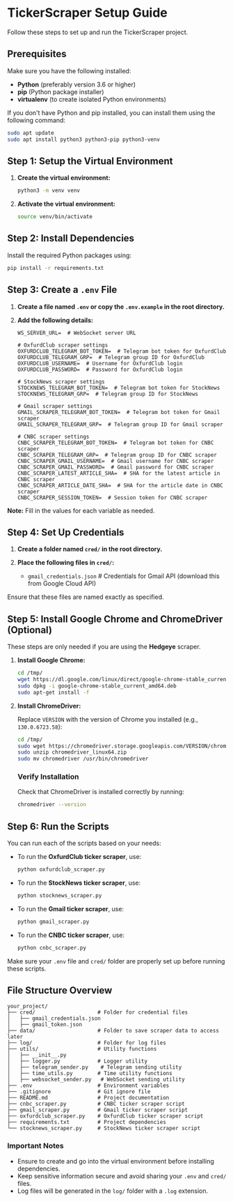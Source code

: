 # TickerScraper Setup Guide

Follow these steps to set up and run the TickerScraper project.

## Prerequisites

Make sure you have the following installed:

- **Python** (preferably version 3.6 or higher)
- **pip** (Python package installer)
- **virtualenv** (to create isolated Python environments)

If you don't have Python and pip installed, you can install them using the following command:

```bash
sudo apt update
sudo apt install python3 python3-pip python3-venv
```

## Step 1: Setup the Virtual Environment

1. **Create the virtual environment:**

   ```bash
   python3 -m venv venv
   ```

2. **Activate the virtual environment:**

   ```bash
   source venv/bin/activate
   ```

## Step 2: Install Dependencies

Install the required Python packages using:

```bash
pip install -r requirements.txt
```

## Step 3: Create a `.env` File

1. **Create a file named `.env` or copy the `.env.example` in the root directory.**
2. **Add the following details:**

   ```plaintext
   WS_SERVER_URL=  # WebSocket server URL

   # OxfurdClub scraper settings
   OXFURDCLUB_TELEGRAM_BOT_TOKEN=  # Telegram bot token for OxfurdClub
   OXFURDCLUB_TELEGRAM_GRP=  # Telegram group ID for OxfurdClub
   OXFURDCLUB_USERNAME=  # Username for OxfurdClub login
   OXFURDCLUB_PASSWORD=  # Password for OxfurdClub login

   # StockNews scraper settings
   STOCKNEWS_TELEGRAM_BOT_TOKEN=  # Telegram bot token for StockNews
   STOCKNEWS_TELEGRAM_GRP=  # Telegram group ID for StockNews

   # Gmail scraper settings
   GMAIL_SCRAPER_TELEGRAM_BOT_TOKEN=  # Telegram bot token for Gmail scraper
   GMAIL_SCRAPER_TELEGRAM_GRP=  # Telegram group ID for Gmail scraper

   # CNBC scraper settings
   CNBC_SCRAPER_TELEGRAM_BOT_TOKEN=  # Telegram bot token for CNBC scraper
   CNBC_SCRAPER_TELEGRAM_GRP=  # Telegram group ID for CNBC scraper
   CNBC_SCRAPER_GMAIL_USERNAME=  # Gmail username for CNBC scraper
   CNBC_SCRAPER_GMAIL_PASSWORD=  # Gmail password for CNBC scraper
   CNBC_SCRAPER_LATEST_ARTICLE_SHA=  # SHA for the latest article in CNBC scraper
   CNBC_SCRAPER_ARTICLE_DATE_SHA=  # SHA for the article date in CNBC scraper
   CNBC_SCRAPER_SESSION_TOKEN=  # Session token for CNBC scraper
   ```

**Note:** Fill in the values for each variable as needed.

## Step 4: Set Up Credentials

1. **Create a folder named `cred/` in the root directory.**
2. **Place the following files in `cred/`:**

   - `gmail_credentials.json`  # Credentials for Gmail API (download this from Google Cloud API)

Ensure that these files are named exactly as specified.

## Step 5: Install Google Chrome and ChromeDriver (Optional)

These steps are only needed if you are using the **Hedgeye** scraper.

1. **Install Google Chrome:**

   ```bash
   cd /tmp/
   wget https://dl.google.com/linux/direct/google-chrome-stable_current_amd64.deb
   sudo dpkg -i google-chrome-stable_current_amd64.deb
   sudo apt-get install -f
   ```

2. **Install ChromeDriver:**

   Replace `VERSION` with the version of Chrome you installed (e.g., `130.0.6723.58`):

   ```bash
   cd /tmp/
   sudo wget https://chromedriver.storage.googleapis.com/VERSION/chromedriver_linux64.zip
   sudo unzip chromedriver_linux64.zip
   sudo mv chromedriver /usr/bin/chromedriver
   ```

   ### Verify Installation

   Check that ChromeDriver is installed correctly by running:

   ```bash
   chromedriver --version
   ```

## Step 6: Run the Scripts

You can run each of the scripts based on your needs:

- To run the **OxfurdClub ticker scraper**, use:

  ```bash
  python oxfurdclub_scraper.py
  ```

- To run the **StockNews ticker scraper**, use:

  ```bash
  python stocknews_scraper.py
  ```

- To run the **Gmail ticker scraper**, use:

  ```bash
  python gmail_scraper.py
  ```

- To run the **CNBC ticker scraper**, use:

  ```bash
  python cnbc_scraper.py
  ```

Make sure your `.env` file and `cred/` folder are properly set up before running these scripts.

## File Structure Overview

```plaintext
your_project/
├── cred/                    # Folder for credential files
│   ├── gmail_credentials.json
│   ├── gmail_token.json
├── data/                    # Folder to save scraper data to access later
├── log/                     # Folder for log files
├── utils/                   # Utility functions
│   ├── __init__.py
│   ├── logger.py            # Logger utility
│   ├── telegram_sender.py    # Telegram sending utility
│   ├── time_utils.py        # Time utility functions
│   ├── websocket_sender.py   # WebSocket sending utility
├── .env                     # Environment variables
├── .gitignore               # Git ignore file
├── README.md                # Project documentation
├── cnbc_scraper.py          # CNBC ticker scraper script
├── gmail_scraper.py         # Gmail ticker scraper script
├── oxfurdclub_scraper.py    # OxfurdClub ticker scraper script
├── requirements.txt         # Project dependencies
└── stocknews_scraper.py     # StockNews ticker scraper script
```

### Important Notes

- Ensure to create and go into the virtual environment before installing dependencies.
- Keep sensitive information secure and avoid sharing your `.env` and `cred/` files.
- Log files will be generated in the `log/` folder with a `.log` extension.
